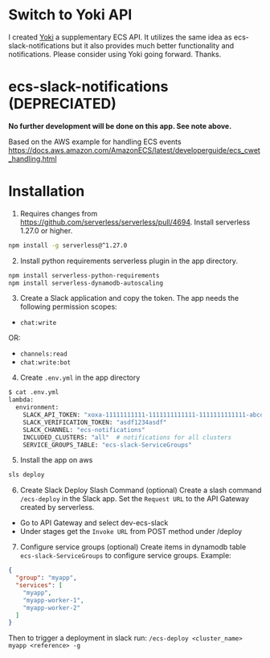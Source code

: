 # Switch to Yoki API

I created [Yoki](https://github.com/boroivanov/yoki) a supplementary ECS API. It utilizes the same idea as ecs-slack-notifications but it also provides much better functionality and notifications. Please consider using Yoki going forward. Thanks.

# ecs-slack-notifications (DEPRECIATED)
**No further development will be done on this app. See note above.**

Based on the AWS example for handling ECS events https://docs.aws.amazon.com/AmazonECS/latest/developerguide/ecs_cwet_handling.html

# Installation
1. Requires changes from https://github.com/serverless/serverless/pull/4694. Install serverless 1.27.0 or higher.
```bash
npm install -g serverless@^1.27.0
```

2. Install python requirements serverless plugin in the app directory.
```bash
npm install serverless-python-requirements
npm install serverless-dynamodb-autoscaling
```

3. Create a Slack application and copy the token. The app needs the following permission scopes:
- `chat:write`

OR:
- `channels:read`
- `chat:write:bot`

4. Create `.env.yml` in the app directory
```bash
$ cat .env.yml
lambda:
  environment:
    SLACK_API_TOKEN: "xoxa-11111111111-1111111111111-1111111111111-abcd3abcd3abcd3abcd3abcd3abcd3123"
    SLACK_VERIFICATION_TOKEN: "asdf1234asdf"
    SLACK_CHANNEL: "ecs-notifications"
    INCLUDED_CLUSTERS: "all"  # notifications for all clusters
    SERVICE_GROUPS_TABLE: "ecs-slack-ServiceGroups"

```

5. Install the app on aws
```bash
sls deploy
```

6. Create Slack Deploy Slash Command (optional)
Create a slash command `/ecs-deploy` in the Slack app. Set the `Request URL` to the API Gateway created by serverless.
  - Go to API Gateway and select dev-ecs-slack
  - Under stages get the `Invoke URL` from POST method under /deploy

7. Configure service groups (optional)
Create items in dynamodb table `ecs-slack-ServiceGroups` to configure service groups. Example:
```json
{
  "group": "myapp",
  "services": [
    "myapp",
    "myapp-worker-1",
    "myapp-worker-2"
  ]
}
```
Then to trigger a deployment in slack run: `/ecs-deploy <cluster_name> myapp <reference> -g`